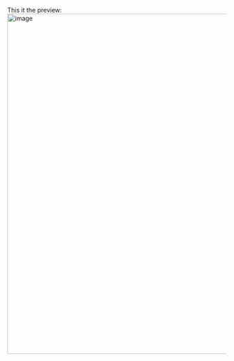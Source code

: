 This it the preview:
<img width="781" alt="image" src="https://github.com/user-attachments/assets/2f4507ba-249e-4a0a-8475-06c2135c2fe0" />
